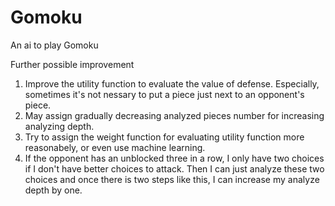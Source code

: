 # Gomoku
An ai to play Gomoku

Further possible improvement

1. Improve the utility function to evaluate the value of defense. Especially, sometimes it's not nessary to put a piece just next to an opponent's piece.
2. May assign gradually decreasing analyzed pieces number for increasing analyzing depth.
3. Try to assign the weight function for evaluating utility function more reasonabely, or even use machine learning.
4. If the opponent has an unblocked three in a row, I only have two choices if I don't have better choices to attack. Then I can just analyze these two choices and once there is two steps like this, I can increase my analyze depth by one. 
